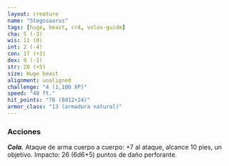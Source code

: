 ```yaml
---
layout: creature
name: "Stegosaurus"
tags: [huge, beast, cr4, volos-guide]
cha: 5 (-3)
wis: 11 (0)
int: 2 (-4)
con: 17 (+3)
dex: 9 (-1)
str: 20 (+5)
size: Huge beast
alignment: unaligned
challenge: "4 (1,100 XP)"
speed: "40 ft."
hit_points: "76 (8d12+24)"
armor_class: "13 (armadura natural)"
---
```


### Acciones

***Cola.*** Ataque de arma cuerpo a cuerpo: +7 al ataque, alcance 10 pies, un objetivo. Impacto: 26 (6d6+5) puntos de daño perforante.